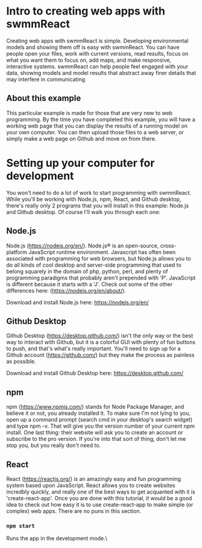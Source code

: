 # Intro to creating web apps with swmmReact

Creating web apps with swmmReact is simple. Developing environmental models and showing them off is easy with swmmReact. You can have people open your files, work with current versions, read results, focus on what you want them to focus on, add maps, and make responsive, interactive systems. swmmReact can help people feel engaged with your data, showing models and model results that abstract away finer details that may interfere in communicating

## About this example

This particular example is made for those that are very new to web programming. By the time you have completed this example, you will have a working web page that you can display the results of a running model on your own computer. You can then upload those files to a web server, or simply make a web page on Github and move on from there.

# Setting up your computer for development

You won't need to do a lot of work to start programming with swmmReact. While you'll be working with Node.js, npm, React, and Github desktop, there's really only 2 programs that you will install in this example: Node.js and Github desktop. Of course I'll walk you through each one:

## Node.js

Node.js (https://nodejs.org/en/).  Node.js® is an open-source, cross-platform JavaScript runtime environment. Javascript has often been associated with programming for web browsers, but Node.js allows you to do all kinds of cool desktop and server-side programming that used to belong squarely in the domain of php, python, perl, and plenty of programming paradigms that probably aren't prepended with 'P'. JavaScript is different because it starts with a 'J'. Check out some of the other differences here: (https://nodejs.org/en/about/).

Download and install Node.js here: https://nodejs.org/en/

## Github Desktop

Github Desktop (https://desktop.github.com/) isn't the only way or the best way to interact with Github, but it is a colorful GUI with plenty of fun buttons to push, and that's what's really important. You'll need to sign up for a Github account (https://github.com/) but they make the process as painless as possible. 

Download and install Github Desktop here: https://desktop.github.com/

## npm

npm (https://www.npmjs.com/) stands for Node Package Manager, and believe it or not, you already installed it. To make sure I'm not lying to you, open up a command prompt (search cmd in your desktop's search widget) and type npm -v. That will give you the version number of your current npm install. One last thing: their website will ask you to create an account or subscribe to the pro version. If you're into that sort of thing, don't let me stop you, but you really don't need to.

## React

React (https://reactjs.org/) is an amazingly easy and fun programming system based upon JavaScript. React allows you to create websites incredbly quickly, and really one of the best ways to get acquanted with it is 'create-react-app'. Once you are done with this tutorial, it would be a good idea to check out how easy it is to use create-react-app to make simple (or complex) web apps. There are no puns in this section.

### `npm start`

Runs the app in the development mode.\

